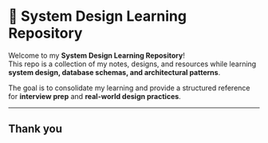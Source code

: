 # 📘 System Design Learning Repository

Welcome to my **System Design Learning Repository**!  
This repo is a collection of my notes, designs, and resources while learning **system design, database schemas, and architectural patterns**.  

The goal is to consolidate my learning and provide a structured reference for **interview prep** and **real-world design practices**.

---
## Thank you